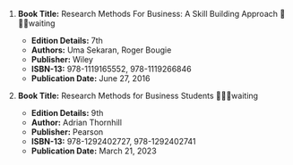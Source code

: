 1. **Book Title:** Research Methods For Business: A Skill Building Approach 📒🔐🚫waiting
   - **Edition Details:** 7th
   - **Authors:** Uma Sekaran, Roger Bougie
   - **Publisher:** Wiley
   - **ISBN-13:** 978-1119165552, 978-1119266846
   - **Publication Date:** June 27, 2016

2. **Book Title:** Research Methods for Business Students 📒🔐🚫waiting
   - **Edition Details:** 9th
   - **Author:** Adrian Thornhill
   - **Publisher:** Pearson
   - **ISBN-13:** 978-1292402727, 978-1292402741
   - **Publication Date:** March 21, 2023
